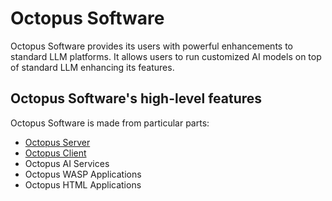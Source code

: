# Octopus Software

Octopus Software provides its users with powerful enhancements to standard LLM platforms. It allows users to run customized AI models on top of standard LLM enhancing its features.

## Octopus Software's high-level features

Octopus Software is made from particular parts:
- [Octopus Server](https://github.com/metric-space-ai/octopus_server)
- [Octopus Client](https://github.com/metric-space-ai/octopus_client)
- Octopus AI Services
- Octopus WASP Applications
- Octopus HTML Applications
